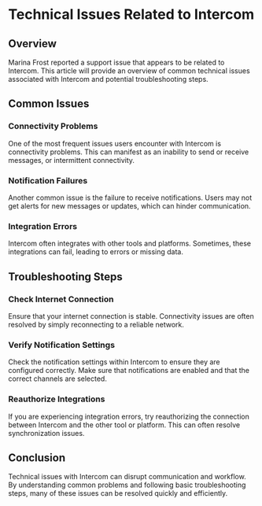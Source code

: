 # Technical Issues Related to Intercom

## Overview

Marina Frost reported a support issue that appears to be related to Intercom. This article will provide an overview of common technical issues associated with Intercom and potential troubleshooting steps.

## Common Issues

### Connectivity Problems

One of the most frequent issues users encounter with Intercom is connectivity problems. This can manifest as an inability to send or receive messages, or intermittent connectivity.

### Notification Failures

Another common issue is the failure to receive notifications. Users may not get alerts for new messages or updates, which can hinder communication.

### Integration Errors

Intercom often integrates with other tools and platforms. Sometimes, these integrations can fail, leading to errors or missing data.

## Troubleshooting Steps

### Check Internet Connection

Ensure that your internet connection is stable. Connectivity issues are often resolved by simply reconnecting to a reliable network.

### Verify Notification Settings

Check the notification settings within Intercom to ensure they are configured correctly. Make sure that notifications are enabled and that the correct channels are selected.

### Reauthorize Integrations

If you are experiencing integration errors, try reauthorizing the connection between Intercom and the other tool or platform. This can often resolve synchronization issues.

## Conclusion

Technical issues with Intercom can disrupt communication and workflow. By understanding common problems and following basic troubleshooting steps, many of these issues can be resolved quickly and efficiently.